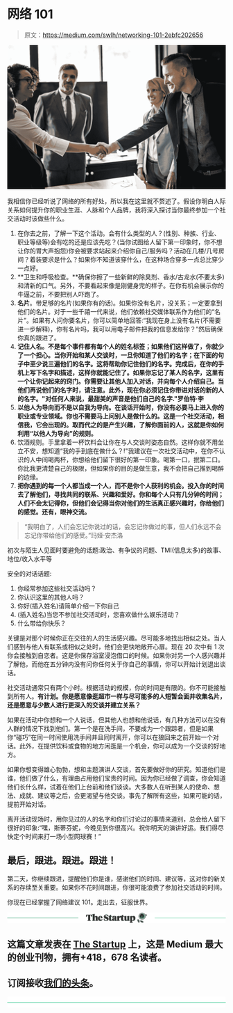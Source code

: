 # 网络 101

> 原文：<https://medium.com/swlh/networking-101-2ebfc202656>

![](img/d3b93d0f2f99465e692f0fe6a0c056d6.png)

我相信你已经听说了网络的所有好处，所以我在这里就不赘述了。假设你明白人际关系如何提升你的职业生涯、人脉和个人品牌，我将深入探讨当你最终参加一个社交活动时该做些什么。

1.  在你去之前，了解一下这个活动。会有什么类型的人？(性别、种族、行业、职业等级等)会有吃的还是应该先吃？(当你试图给人留下第一印象时，你不想让你的胃大声抱怨)你会被要求站起来介绍你自己/服务吗？活动在几楼/几号房间？着装要求是什么？如果你不知道该穿什么，在这种场合穿多一点总比穿少一点好。
2.  **卫生和呼吸检查。**确保你擦了一些新鲜的除臭剂、香水/古龙水(不要太多)和清新的口气。另外，不要看起来像是刚健身完的样子。在你有机会展示你的牛逼之前，不要把别人吓跑了。
3.  **名片**。带足够的名片(如果你有的话)。如果你没有名片，没关系；一定要拿到他们的名片。对于一些千禧一代来说，他们依赖社交媒体联系作为他们的“名片”。如果有人问你要名片，你可以简单地回答:“我现在身上没有名片(不需要进一步解释)，你有名片吗，我可以用电子邮件把我的信息发给你？”然后确保你真的跟进了。
4.  **记住人名。不是每个事件都有每个人的姓名标签；如果他们这样做了，你就少了一个担心。当你开始和某人交谈时，一旦你知道了他们的名字；在下面的句子中至少说三遍他们的名字。这将帮助你记住他们的名字。完成后，在你的手机上写下名字和描述，这样你就能记住了。如果你忘记了某人的名字，这里有一个让你记起来的窍门。你需要让其他人加入对话，并向每个人介绍自己。当他们再说他们的名字时，请注意。此外，现在你必须记住你带进对话的新的人的名字。"对任何人来说，最甜美的声音是他们自己的名字."罗伯特·李**
5.  **以他人为导向而不是以自我为导向。在谈话开始时，你没有必要马上进入你的职业或专业领域。你也不需要马上问别人是做什么的。这是一个社交活动，相信我，它会出现的。取而代之的是产生兴趣，了解你面前的人，这就是你如何利用“以他人为导向”的规则。**
6.  饮酒规则。手里拿着一杯饮料会让你在与人交谈时姿态自然。这样你就不用坐立不安，想知道“我的手到底在做什么？!"我建议在一次社交活动中，在你不认识的人中间喝两杯，你想给他们留下很好的第一印象。喝第一口，抿第二口。你比我更清楚自己的极限，但如果你的目的是做生意，我不会把自己推到喝醉的边缘。
7.  **把你遇到的每一个人都当成一个人，而不是你个人获利的机会。投入你的时间去了解他们，寻找共同的联系、兴趣和爱好。你和每个人只有几分钟的时间；人们不会太记得你，但他们会记得当你对他们的生活真正感兴趣时，你给他们的感觉。还有，眼神交流。**

> “我明白了，人们会忘记你说过的话，会忘记你做过的事，但人们永远不会忘记你带给他们的感受。”玛娅·安杰洛

初次与陌生人见面时要避免的话题:政治、有争议的问题、TMI(信息太多)的故事、地位/收入水平等

安全的对话话题:

1.  你经常参加这些社交活动吗？
2.  你认识这里的其他人吗？
3.  你好(插入姓名)请简单介绍一下你自己
4.  (插入姓名)当您不参加社交活动时，您喜欢做什么娱乐活动？
5.  什么带给你快乐？

关键是对那个时候你正在交往的人的生活感兴趣。尽可能多地找出相似之处。当人们感到与他人有联系或相似之处时，他们会更快地敞开心扉。现在 20 次中有 1 次你会接触到自恋者。这是你保存浴室浸泡借口的时候。如果你对另一个人感兴趣并了解他，而他在五分钟内没有问你任何关于你自己的事情，你可以开始计划退出谈话。

社交活动通常只有两个小时。根据活动的规模，你的时间是有限的。你不可能接触到所有人。**有计划。你是愿意像逛超市一样与尽可能多的人短暂会面并收集名片，还是愿意与少数人进行更深入的交谈并建立关系？**

如果在活动中你想和一个人说话，但其他人也想和他说话，有几种方法可以在没有人群的情况下找到他们。第一个是在洗手间，不要成为一个跟踪者，但是如果你“碰巧”在同一时间使用洗手间并且同时离开，你可以在狼回来之前开始一个对话。此外，在提供饮料或食物的地方闲逛是一个机会，你可以成为一个交谈的好地方。

如果你想变得雄心勃勃，想和主题演讲人交谈，首先要做好你的研究。知道他们是谁，他们做了什么，有理由占用他们宝贵的时间。因为你已经做了调查，你会知道他们长什么样，试着在他们上台前和他们谈谈。大多数人在听到某人的使命、想法、成就、建议等之后，会更渴望与他交谈。事先了解所有这些，如果可能的话，提前开始对话。

离开活动现场时，用你见过的人的名字和你们讨论过的事情来道别，总会给人留下很好的印象:“嘿，斯蒂芬妮，今晚见到你很高兴。祝你明天的演讲好运。我们得尽快定个时间来打一场小型网球赛！”

## 最后，跟进。跟进。跟进！

第二天，你继续跟进，提醒他们你是谁，感谢他们的时间、建议等，这对你的新关系的存续至关重要。如果你不花时间跟进，你很可能浪费了参加社交活动的时间。

你现在已经掌握了网络建议 101。走出去，征服世界。

[![](img/308a8d84fb9b2fab43d66c117fcc4bb4.png)](https://medium.com/swlh)

## 这篇文章发表在 [The Startup](https://medium.com/swlh) 上，这是 Medium 最大的创业刊物，拥有+418，678 名读者。

## 订阅接收[我们的头条](http://growthsupply.com/the-startup-newsletter/)。

[![](img/b0164736ea17a63403e660de5dedf91a.png)](https://medium.com/swlh)